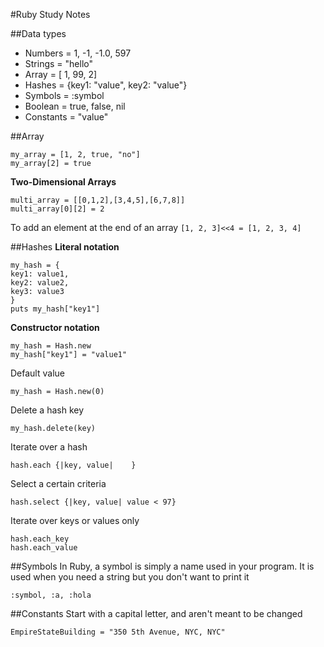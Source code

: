 #Ruby Study Notes

##Data types
- Numbers = 1, -1, -1.0, 597
- Strings = "hello"
- Array = [ 1, 99, 2]
- Hashes = {key1: "value", key2: "value"}
- Symbols = :symbol
- Boolean = true, false, nil 
- Constants = "value"

##Array
```
my_array = [1, 2, true, "no"]
my_array[2] = true
```
**Two-Dimensional Arrays**
```
multi_array = [[0,1,2],[3,4,5],[6,7,8]]
multi_array[0][2] = 2
```

To add an element at the end of an array
```[1, 2, 3]<<4 = [1, 2, 3, 4]```

##Hashes
**Literal notation**
```
my_hash = {
key1: value1,
key2: value2,
key3: value3
}
puts my_hash["key1"] 
```
**Constructor notation**
```
my_hash = Hash.new
my_hash["key1"] = "value1"
```
Default value
```
my_hash = Hash.new(0)
```

Delete a hash key
```
my_hash.delete(key)
```
Iterate over a hash
```
hash.each {|key, value|    }
```
Select a certain criteria
```
hash.select {|key, value| value < 97}
```
Iterate over keys or values only
```
hash.each_key
hash.each_value
```

##Symbols
In Ruby, a symbol is simply a name used in your program. It is used when you need a string but you don't want to print it
```
:symbol, :a, :hola
```

##Constants
Start with a capital letter, and aren't meant to be changed
```
EmpireStateBuilding = "350 5th Avenue, NYC, NYC"
```
